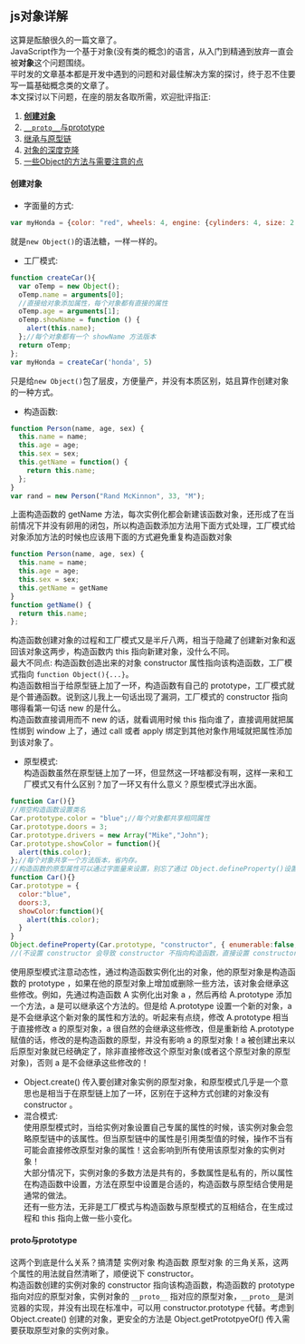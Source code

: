 ## js对象详解
这算是酝酿很久的一篇文章了。  
JavaScript作为一个基于对象(没有类的概念)的语言，从入门到精通到放弃一直会被**对象**这个问题围绕。  
平时发的文章基本都是开发中遇到的问题和对最佳解决方案的探讨，终于忍不住要写一篇基础概念类的文章了。  
本文探讨以下问题，在座的朋友各取所需，欢迎批评指正:  
1. [**创建对象**](#创建对象)
2. [`__proto__`与prototype](#proto与prototype)
3. [继承与原型链](#继承与原型链)
4. [对象的深度克隆](#对象的深度克隆)
4. [一些Object的方法与需要注意的点](#一些Object的方法与需要注意的点)
#### 创建对象
* 字面量的方式:  
```js
var myHonda = {color: "red", wheels: 4, engine: {cylinders: 4, size: 2.2}}
```
就是`new Object()`的语法糖，一样一样的。
* 工厂模式:  
```js
function createCar(){    
  var oTemp = new Object();    
  oTemp.name = arguments[0];
  //直接给对象添加属性，每个对象都有直接的属性    
  oTemp.age = arguments[1];    
  oTemp.showName = function () {        
    alert(this.name);    
  };//每个对象都有一个 showName 方法版本    
  return oTemp;
};
var myHonda = createCar('honda', 5)
``` 
只是给`new Object()`包了层皮，方便量产，并没有本质区别，姑且算作创建对象的一种方式。  
* 构造函数:
```js
function Person(name, age, sex) {
  this.name = name;
  this.age = age;
  this.sex = sex;
  this.getName = function() {
    return this.name;
  };
}
var rand = new Person("Rand McKinnon", 33, "M");
```
上面构造函数的 getName 方法，每次实例化都会新建该函数对象，还形成了在当前情况下并没有卵用的闭包，所以构造函数添加方法用下面方式处理，工厂模式给对象添加方法的时候也应该用下面的方式避免重复构造函数对象  
```js
function Person(name, age, sex) {
  this.name = name;
  this.age = age;
  this.sex = sex;
  this.getName = getName
}
function getName() {
  return this.name;
};
```
构造函数创建对象的过程和工厂模式又是半斤八两，相当于隐藏了创建新对象和返回该对象这两步，构造函数内 this 指向新建对象，没什么不同。  
最大不同点: 构造函数创造出来的对象 constructor 属性指向该构造函数，工厂模式指向 `function Object(){...}`。  
构造函数相当于给原型链上加了一环，构造函数有自己的 prototype，工厂模式就是个普通函数。说到这儿我上一句话出现了漏洞，工厂模式的 constructor 指向哪得看第一句话 new 的是什么。  
构造函数直接调用而不 new 的话，就看调用时候 this 指向谁了，直接调用就把属性绑到 window 上了，通过 call 或者 apply 绑定到其他对象作用域就把属性添加到该对象了。  
* 原型模式:  
构造函数虽然在原型链上加了一环，但显然这一环啥都没有啊，这样一来和工厂模式又有什么区别？加了一环又有什么意义？原型模式浮出水面。  
```js
function Car(){} 
//用空构造函数设置类名
Car.prototype.color = "blue";//每个对象都共享相同属性
Car.prototype.doors = 3;
Car.prototype.drivers = new Array("Mike","John");
Car.prototype.showColor = function(){        
  alert(this.color);
};//每个对象共享一个方法版本，省内存。
//构造函数的原型属性可以通过字面量来设置，别忘了通过 Object.defineProperty()设置 constructor 为该构造函数
function Car(){} 
Car.prototype = {
  color:"blue",
  doors:3,
  showColor:function(){        
    alert(this.color);
  }
}
Object.defineProperty(Car.prototype, "constructor", { enumerable:false, value:Car })
//(不设置 constructor 会导致 constructor 不指向构造函数，直接设置 constructor 会导致 constructor 可枚举)
```
使用原型模式注意动态性，通过构造函数实例化出的对象，他的原型对象是构造函数的 prototype ，如果在他的原型对象上增加或删除一些方法，该对象会继承这些修改。例如，先通过构造函数 A 实例化出对象 a ，然后再给 A.prototype 添加一个方法，a 是可以继承这个方法的。但是给 A.prototype 设置一个新的对象，a 是不会继承这个新对象的属性和方法的。听起来有点绕，修改 A.prototype 相当于直接修改 a 的原型对象，a 很自然的会继承这些修改，但是重新给 A.prototype 赋值的话，修改的是构造函数的原型，并没有影响 a 的原型对象！a 被创建出来以后原型对象就已经确定了，除非直接修改这个原型对象(或者这个原型对象的原型对象)，否则 a 是不会继承这些修改的！
* Object.create()
传入要创建对象实例的原型对象，和原型模式几乎是一个意思也是相当于在原型链上加了一环，区别在于这种方式创建的对象没有 constructor 。
* 混合模式:  
使用原型模式时，当给实例对象设置自己专属的属性的时候，该实例对象会忽略原型链中的该属性。但当原型链中的属性是引用类型值的时候，操作不当有可能会直接修改原型对象的属性！这会影响到所有使用该原型对象的实例对象！  
大部分情况下，实例对象的多数方法是共有的，多数属性是私有的，所以属性在构造函数中设置，方法在原型中设置是合适的，构造函数与原型结合使用是通常的做法。  
还有一些方法，无非是工厂模式与构造函数与原型模式的互相结合，在生成过程和 this 指向上做一些小变化。 
#### proto与prototype
这两个到底是什么关系？搞清楚 实例对象 构造函数 原型对象 的三角关系，这两个属性的用法就自然清晰了，顺便说下 constructor。  
构造函数创建的实例对象的 constructor 指向该构造函数，构造函数的 prototype 指向对应的原型对象，实例对象的 `__proto__` 指对应的原型对象，`__proto__`是浏览器的实现，并没有出现在标准中，可以用 constructor.prototype 代替。考虑到 Object.create() 创建的对象，更安全的方法是 Object.getPrototpyeOf() 传入需要获取原型对象的实例对象。  
